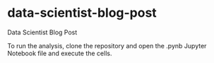 # data-scientist-blog-post
Data Scientist Blog Post

To run the analysis, clone the repository and open the .pynb Jupyter Notebook file and execute the cells.
